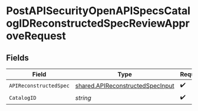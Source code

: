 # PostAPISecurityOpenAPISpecsCatalogIDReconstructedSpecReviewApproveRequest


## Fields

| Field                                                                                       | Type                                                                                        | Required                                                                                    | Description                                                                                 |
| ------------------------------------------------------------------------------------------- | ------------------------------------------------------------------------------------------- | ------------------------------------------------------------------------------------------- | ------------------------------------------------------------------------------------------- |
| `APIReconstructedSpec`                                                                      | [shared.APIReconstructedSpecInput](../../../pkg/models/shared/apireconstructedspecinput.md) | :heavy_check_mark:                                                                          | N/A                                                                                         |
| `CatalogID`                                                                                 | *string*                                                                                    | :heavy_check_mark:                                                                          | N/A                                                                                         |